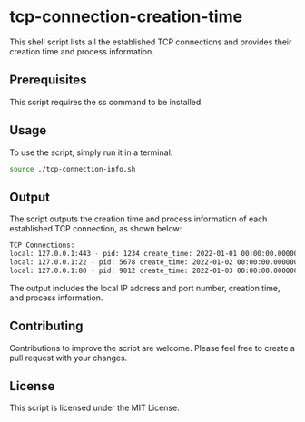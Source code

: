 # tcp-connection-creation-time
This shell script lists all the established TCP connections and provides their creation time and process information.

## Prerequisites
This script requires the ss command to be installed.

## Usage
To use the script, simply run it in a terminal:

```bash
source ./tcp-connection-info.sh
```
## Output
The script outputs the creation time and process information of each established TCP connection, as shown below:

```bash
TCP Connections:
local: 127.0.0.1:443 - pid: 1234 create_time: 2022-01-01 00:00:00.000000000 +0000
local: 127.0.0.1:22 - pid: 5678 create_time: 2022-01-02 00:00:00.000000000 +0000
local: 127.0.0.1:80 - pid: 9012 create_time: 2022-01-03 00:00:00.000000000 +0000
```
The output includes the local IP address and port number, creation time, and process information.

## Contributing
Contributions to improve the script are welcome. Please feel free to create a pull request with your changes.

## License
This script is licensed under the MIT License.
